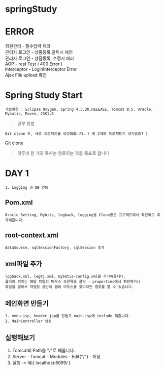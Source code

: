 # springStudy
# ERROR
회원관리 - 필수입력 체크<br/>
관리자 로그인 - 상품등록 클릭시 에러<br/>
관리자 로그인 - 상품등록, 수정시 에러<br/>
AOP - rest Test ( 400 Error )<br/>
Interceptor - LoginInterceptor Error <br/>
Ajax File upload 확인 <br/>

# Spring Study Start
~~~
개발환경 : Eclipse Oxygen, Spring 4.3.20.RELEASE, Tomcat 8.5, Oracle, Mybatis, Maven, JDK1.8
~~~

> 공부 방법
~~~
Git clone 후, 새로 프로젝트를 생성해줍니다. ( 총 2개의 프로젝트가 생기겠죠? )
~~~
[Git clone](https://jwgye.tistory.com/38)

> 하루에 한 개의 목차는 완료하는 것을 목표로 합니다
# DAY 1
~~~
1. Logging 과 DB 연동
~~~
## Pom.xml
~~~ 
Oracle Setting, Mybits, logback, logging을 Clone받은 프로젝트에서 확인하고 추가해줍니다.
~~~
## root-context.xml
~~~
dataSource, sqlSessionFactory, sqlSession 추가
~~~
## xml파일 추가
~~~
logback.xml, log4j.xml, mybatis-config.xml을 추가해줍니다.
폴더의 위치는 해당 파일의 마우스 오른쪽을 클릭 - properties에서 확인하거나
파일을 열어서 작업창 상단에 탭에 마우스를 갖다대면 경로를 알 수 있습니다.
~~~
## 메인화면 만들기
~~~
1. menu.jsp, header.jsp를 만들고 main.jsp에 include 해줍니다.
2. MainController 생성
~~~
## 실행해보기
1. Tomcat의 Path를 "/"로 해줍니다.
2. Server - Tomcat - Modules - Edit("/") - 저장
3. 실행 -> 예:( localhost:8099/ )


